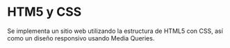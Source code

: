 # HTM5 y CSS
Se implementa un sitio web utilizando la estructura de HTML5 con CSS, así como un diseño responsivo usando Media Queries.
